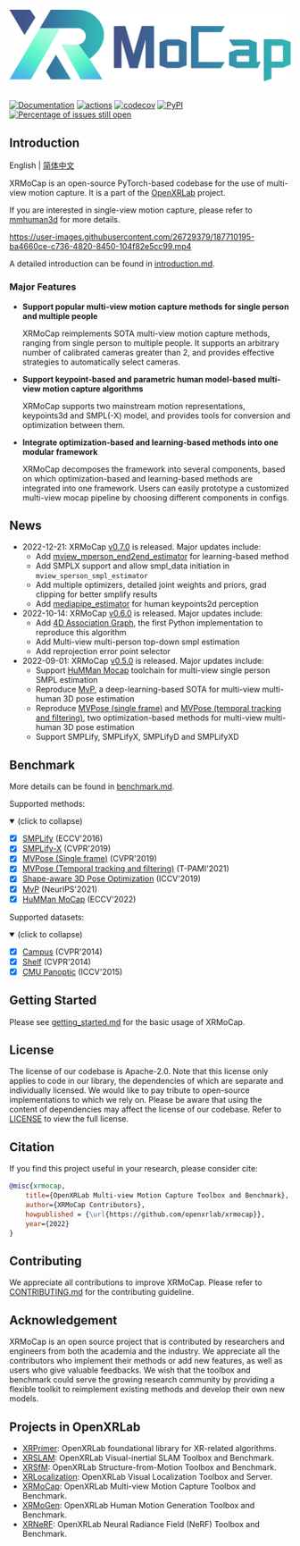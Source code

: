 <br/>

<div align="center">
    <img src="resources/xrmocap-logo.png" width="600"/>
</div>

<br/>

<div align="left">

[![Documentation](https://readthedocs.org/projects/xrmocap/badge/?version=latest)](https://xrmocap.readthedocs.io/en/latest/?badge=latest)
[![actions](https://github.com/openxrlab/xrmocap/workflows/build/badge.svg)](https://github.com/openxrlab/xrmocap/actions)
[![codecov](https://codecov.io/gh/openxrlab/xrmocap/branch/main/graph/badge.svg)](https://codecov.io/gh/openxrlab/xrmocap)
[![PyPI](https://img.shields.io/pypi/v/xrmocap)](https://pypi.org/project/xrmocap/)
[![Percentage of issues still open](https://isitmaintained.com/badge/open/openxrlab/xrmocap.svg)](https://github.com/openxrlab/xrmocap/issues)

</div>

## Introduction

English | [简体中文](README_CN.md)

XRMoCap is an open-source PyTorch-based codebase for the use of multi-view motion capture. It is a part of the [OpenXRLab](https://openxrlab.org.cn/) project.

If you are interested in single-view motion capture, please refer to [mmhuman3d](https://github.com/open-mmlab/mmhuman3d) for more details.

https://user-images.githubusercontent.com/26729379/187710195-ba4660ce-c736-4820-8450-104f82e5cc99.mp4

A detailed introduction can be found in [introduction.md](./docs/en/tutorials/introduction.md).


### Major Features

- **Support popular multi-view motion capture methods for single person and multiple people**

  XRMoCap reimplements SOTA multi-view motion capture methods, ranging from single person to multiple people. It supports an arbitrary number of calibrated cameras greater than 2, and provides effective strategies to automatically select cameras.

- **Support keypoint-based and parametric human model-based multi-view motion capture algorithms**

  XRMoCap supports two mainstream motion representations, keypoints3d and SMPL(-X) model, and provides tools for conversion and optimization between them.

- **Integrate optimization-based and learning-based methods into one modular framework**

  XRMoCap decomposes the framework into several components, based on which optimization-based and learning-based methods are integrated into one framework. Users can easily prototype a customized multi-view mocap pipeline by choosing different components in configs.

## News
- 2022-12-21: XRMoCap [v0.7.0](https://github.com/openxrlab/xrmocap/releases/tag/v0.7.0) is released. Major updates include:
  - Add [mview_mperson_end2end_estimator](https://github.com/openxrlab/xrmocap/blob/main/xrmocap/core/estimation/mview_mperson_end2end_estimator.py) for learning-based method
  - Add SMPLX support and allow smpl_data initiation in `mview_sperson_smpl_estimator`
  - Add multiple optimizers, detailed joint weights and priors, grad clipping for better smplify results
  - Add [mediapipe_estimator](https://github.com/openxrlab/xrmocap/blob/main/xrmocap/human_perception/keypoints_estimation/mediapipe_estimator.py) for human keypoints2d perception
- 2022-10-14: XRMoCap [v0.6.0](https://github.com/openxrlab/xrmocap/releases/tag/v0.6.0) is released. Major updates include:
  - Add [4D Association Graph](http://www.liuyebin.com/4dassociation/), the first Python implementation to reproduce this algorithm
  - Add Multi-view multi-person top-down smpl estimation
  - Add reprojection error point selector
- 2022-09-01: XRMoCap [v0.5.0](https://github.com/openxrlab/xrmocap/releases/tag/v0.5.0) is released. Major updates include:
  - Support [HuMMan Mocap](https://caizhongang.github.io/projects/HuMMan/) toolchain for multi-view single person SMPL estimation
  - Reproduce [MvP](https://arxiv.org/pdf/2111.04076.pdf), a deep-learning-based SOTA for multi-view multi-human 3D pose estimation
  - Reproduce [MVPose (single frame)](https://arxiv.org/abs/1901.04111) and [MVPose (temporal tracking and filtering)](https://ieeexplore.ieee.org/document/9492024), two optimization-based methods for multi-view multi-human 3D pose estimation
  - Support SMPLify, SMPLifyX, SMPLifyD and SMPLifyXD


## Benchmark

More details can be found in [benchmark.md](docs/en/benchmark.md).

Supported methods:

<details open>
<summary>(click to collapse)</summary>

- [x] [SMPLify](https://smplify.is.tue.mpg.de/) (ECCV'2016)
- [x] [SMPLify-X](https://smpl-x.is.tue.mpg.de/) (CVPR'2019)
- [x] [MVPose (Single frame)](https://zju3dv.github.io/mvpose/) (CVPR'2019)
- [x] [MVPose (Temporal tracking and filtering)](https://zju3dv.github.io/mvpose/) (T-PAMI'2021)
- [x] [Shape-aware 3D Pose Optimization](https://ait.ethz.ch/projects/2021/multi-human-pose/) (ICCV'2019)
- [x] [MvP](https://arxiv.org/pdf/2111.04076.pdf) (NeurIPS'2021)
- [x] [HuMMan MoCap](https://caizhongang.github.io/projects/HuMMan/) (ECCV'2022)

</details>

Supported datasets:

<details open>
<summary>(click to collapse)</summary>

- [x] [Campus](https://campar.in.tum.de/Chair/MultiHumanPose) (CVPR'2014)
- [x] [Shelf](https://campar.in.tum.de/Chair/MultiHumanPose) (CVPR'2014)
- [x] [CMU Panoptic](http://domedb.perception.cs.cmu.edu/) (ICCV'2015)

</details>


## Getting Started

Please see [getting_started.md](docs/en/getting_started.md) for the basic usage of XRMoCap.

## License

The license of our codebase is Apache-2.0. Note that this license only applies to code in our library, the dependencies of which are separate and individually licensed. We would like to pay tribute to open-source implementations to which we rely on. Please be aware that using the content of dependencies may affect the license of our codebase. Refer to [LICENSE](LICENSE) to view the full license.

## Citation

If you find this project useful in your research, please consider cite:

```bibtex
@misc{xrmocap,
    title={OpenXRLab Multi-view Motion Capture Toolbox and Benchmark},
    author={XRMoCap Contributors},
    howpublished = {\url{https://github.com/openxrlab/xrmocap}},
    year={2022}
}
```

## Contributing

We appreciate all contributions to improve XRMoCap. Please refer to [CONTRIBUTING.md](.github/CONTRIBUTING.md) for the contributing guideline.

## Acknowledgement

XRMoCap is an open source project that is contributed by researchers and engineers from both the academia and the industry.
We appreciate all the contributors who implement their methods or add new features, as well as users who give valuable feedbacks.
We wish that the toolbox and benchmark could serve the growing research community by providing a flexible toolkit to reimplement existing methods and develop their own new models.

## Projects in OpenXRLab

- [XRPrimer](https://github.com/openxrlab/xrprimer): OpenXRLab foundational library for XR-related algorithms.
- [XRSLAM](https://github.com/openxrlab/xrslam): OpenXRLab Visual-inertial SLAM Toolbox and Benchmark.
- [XRSfM](https://github.com/openxrlab/xrsfm): OpenXRLab Structure-from-Motion Toolbox and Benchmark.
- [XRLocalization](https://github.com/openxrlab/xrlocalization): OpenXRLab Visual Localization Toolbox and Server.
- [XRMoCap](https://github.com/openxrlab/xrmocap): OpenXRLab Multi-view Motion Capture Toolbox and Benchmark.
- [XRMoGen](https://github.com/openxrlab/xrmogen): OpenXRLab Human Motion Generation Toolbox and Benchmark.
- [XRNeRF](https://github.com/openxrlab/xrnerf): OpenXRLab Neural Radiance Field (NeRF) Toolbox and Benchmark.
